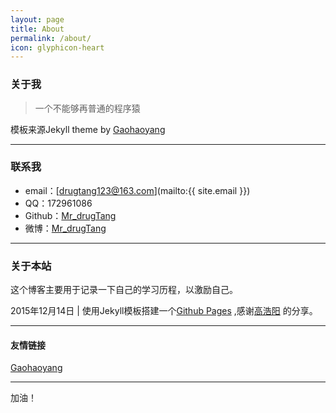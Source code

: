 ```yaml
---
layout: page
title: About
permalink: /about/
icon: glyphicon-heart
---
```


### 关于我

> 一个不能够再普通的程序猿

模板来源Jekyll theme by [Gaohaoyang](https://github.com/Gaohaoyang/gaohaoyang.github.io)

---

### 联系我

* email：[drugtang123@163.com](mailto:{{ site.email }})
* QQ：172961086
* Github：[Mr_drugTang](https://github.com/drugTang)
* 微博：[Mr_drugTang](http://weibo.com/3084211763)

---

### 关于本站   

这个博客主要用于记录一下自己的学习历程，以激励自己。

2015年12月14日 | 使用Jekyll模板搭建一个[Github Pages](http://pages.github.com/) ,感谢[高浩阳](http://weibo.com/3115521wh) 的分享。

---

#### 友情链接

[Gaohaoyang](https://gaohaoyang.github.io)



---

加油！